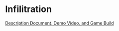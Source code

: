 # Infilitration 
[Description Document, Demo Video, and Game Build](https://drive.google.com/drive/folders/1p9bMEIg5bC0KgXPwl_fXRakbGrgMLpxK?usp=sharing)
